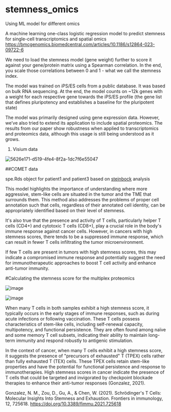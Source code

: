 # stemness_omics

Using ML model for different omics

A machine learning one-class logistic regression model to predict stemness for single-cell transcriptomics and spatial omics
https://bmcgenomics.biomedcentral.com/articles/10.1186/s12864-023-09722-6

We need to load the stemness model (gene weight) further to score it against your gene/protein matrix using a Spearman correlation.
In the end, you scale those correlations between 0 and 1 - what we call the stemness index.

The model was trained on iPS/ES cells from a public database. 
It was based on bulk RNA sequencing. At the end, the model counts on ~12k genes with a weight for each respective gene towards the iPS/ES profile 
(the gene list that defines pluripotency and establishes a baseline for the pluripotent state)

The model was primarily designed using gene expression data. However, we’ve also tried to extend its application to include spatial proteomics. 
The results from our paper show robustness when applied to transcriptomics and proteomics data, although this usage is still being understood as it grows.

1. Visium data

![5626e171-d519-4fe4-8f2a-1dc7f6e55047](https://github.com/Elena983/stemness_omics/assets/68946912/eb04f52a-f76d-45d7-8d20-ce9aa2186b0e)

##COMET data

spe.Rds object for patient1 and patient3 based on [steinbock](https://github.com/Elena983/steinbock) analysis

This model highlights the importance of understanding where more aggressive, stem-like cells are situated in the tumor and the TME that surrounds them.  This method also addresses the problems of proper cell annotation such that cells, regardless of their annotated cell identity, can be appropriately identified based on their level of stemness.

It's also true that the presence and activity of T cells, particularly helper T cells (CD4+) and cytotoxic T cells (CD8+), play a crucial role in the body's immune response against cancer cells. However, in cancers with high stemness scores, there tends to be a suppressed immune response, which can result in fewer T cells infiltrating the tumor microenvironment.  

If few T cells are present in tumors with high stemness scores, this may indicate a compromised immune response and potentially suggest the need for immunotherapeutic approaches to boost T cell activity and enhance anti-tumor immunity.

#Calculating the stemness score for the multiplex proteomics

![image](https://github.com/Elena983/stemness_omics/assets/68946912/3c6a7832-3d7e-4956-968e-69aae131fee1)

![image](https://github.com/Elena983/stemness_omics/assets/68946912/a61442e4-d22e-467b-b0f5-d2c955417d06)

When many T cells in both samples exhibit a high stemness score, it typically occurs in the early stages of immune responses, such as during acute infections or following vaccination. These T cells possess characteristics of stem-like cells, including self-renewal capacity, multipotency, and functional persistence. They are often found among naïve and some memory T cell subsets, indicating their ability to maintain long-term immunity and respond robustly to antigenic stimulation.

In the context of cancer, when many T cells exhibit a high stemness score, it suggests the presence of "precursors of exhausted" T (TPEX) cells rather than fully exhausted T (TEX) cells. These TPEX cells retain stem-like properties and have the potential for functional persistence and response to immunotherapies. High stemness scores in cancer indicate the presence of T cells that could be targeted and invigorated by checkpoint blockade therapies to enhance their anti-tumor responses (Gonzalez, 2021).


Gonzalez, N. M., Zou, D., Gu, A., & Chen, W. (2021). Schrödinger's T Cells: Molecular Insights Into Stemness and Exhaustion. Frontiers in immunology, 12, 725618. https://doi.org/10.3389/fimmu.2021.725618

